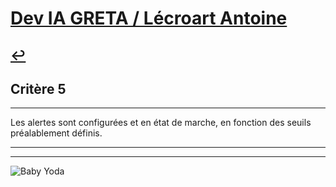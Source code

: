 
# [Dev IA GRETA / Lécroart Antoine](https://github.com/Dev-IA-2024/antoine.lecroart)

[↩️](..)
---

## Critère 5

---

Les alertes sont configurées et en état de marche, en fonction des seuils préalablement définis.

---
---
![Baby Yoda](https://images3.alphacoders.com/110/1108129.jpg)
